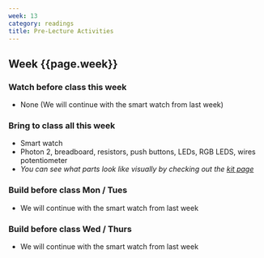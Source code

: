 ```yaml
---
week: 13
category: readings
title: Pre-Lecture Activities
---
```


## Week {{page.week}}

### Watch before class this week

* None (We will continue with the smart watch from last week)

### Bring to class all this week

- Smart watch
- Photon 2, breadboard, resistors, push buttons, LEDs, RGB LEDS, wires potentiometer
- *You can see what parts look like visually by checking out the [kit page](https://reparke.github.io/ITP348-Physical-Computing/kit)*

### Build before class Mon / Tues

- We will continue with the smart watch from last week

### Build before class Wed / Thurs 

- We will continue with the smart watch from last week
